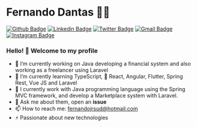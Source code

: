 # Fernando Dantas :man_technologist:

[![Github Badge](https://img.shields.io/badge/-Github-000?style=flat-square&logo=Github&logoColor=white&link=https://github.com/lucasgdb)](https://github.com/FernandoDantas)
[![Linkedin Badge](https://img.shields.io/badge/-LinkedIn-blue?style=flat-square&logo=Linkedin&logoColor=white&link=https://www.linkedin.com/in/rebeccamanzi/)](https://www.linkedin.com/in/fernando-dantas-de-sousa-junior-aa51a658/)
[![Twitter Badge](https://img.shields.io/badge/-Twitter-1ca0f1?style=flat-square&labelColor=1ca0f1&logo=twitter&logoColor=white&link=https://twitter.com/lgdbittencourt)](https://twitter.com/FERNANDO_DSJ)
[![Gmail Badge](https://img.shields.io/badge/-Gmail-c14438?style=flat-square&logo=Gmail&logoColor=white&link=mailto:fernandojrlds@gmail.com)](mailto:fernandojrlds@gmail.com)
[![Instagram Badge](https://img.shields.io/badge/-Instagram-C13584?style=flat-square&labelColor=C13584&logo=instagram&logoColor=white&link=https://www.instagram.com/codepwr/)](https://www.instagram.com/fernandodsjr/)

### Hello! 👋 Welcome to my profile

- 🔭 I’m currently working on Java developing a financial system and also working as a freelancer using Laravel
- 🌱 I’m currently learning TypeScript, 💙 React, Angular, Flutter, Spring Rest, Vue JS and Laravel
- 👯 I currently work with Java programming language using the Spring MVC framework, and develop a Marketplace system with Laravel.
- 💬 Ask me about them, open an **issue**
- 📫 How to reach me: fernandojrsud@hotmail.com
- ⚡ Passionate about new technologies
